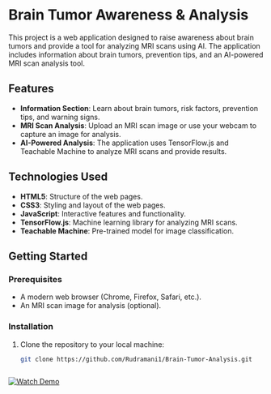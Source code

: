 # Brain Tumor Awareness & Analysis

This project is a web application designed to raise awareness about brain tumors and provide a tool for analyzing MRI scans using AI. The application includes information about brain tumors, prevention tips, and an AI-powered MRI scan analysis tool.

## Features

- **Information Section**: Learn about brain tumors, risk factors, prevention tips, and warning signs.
- **MRI Scan Analysis**: Upload an MRI scan image or use your webcam to capture an image for analysis.
- **AI-Powered Analysis**: The application uses TensorFlow.js and Teachable Machine to analyze MRI scans and provide results.

## Technologies Used

- **HTML5**: Structure of the web pages.
- **CSS3**: Styling and layout of the web pages.
- **JavaScript**: Interactive features and functionality.
- **TensorFlow.js**: Machine learning library for analyzing MRI scans.
- **Teachable Machine**: Pre-trained model for image classification.

## Getting Started

### Prerequisites

- A modern web browser (Chrome, Firefox, Safari, etc.).
- An MRI scan image for analysis (optional).

### Installation

1. Clone the repository to your local machine:
   ```bash
   git clone https://github.com/Rudramani1/Brain-Tumor-Analysis.git



[![Watch Demo](./thumbnail.png)](https://drive.google.com/file/d/1Pgj9zV-61x7K8kFtuykCV1mtoxIsI0fo/view?usp=sharing)
